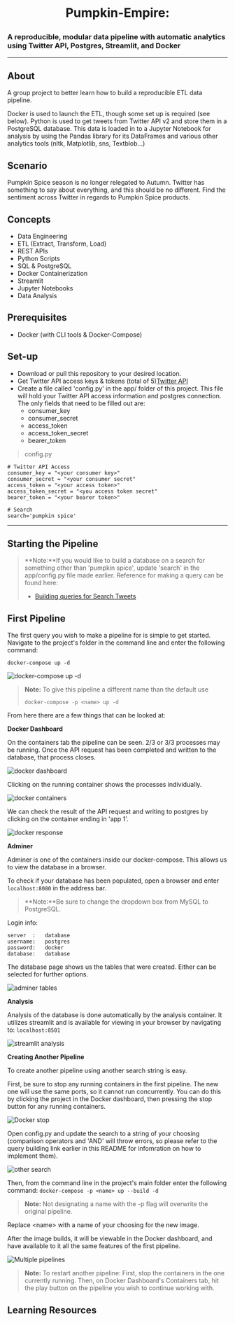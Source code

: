 # <p style="text-align: center;">Pumpkin-Empire:</p>
### A reproducible, modular data pipeline with automatic analytics using Twitter API, Postgres, Streamlit, and Docker
***

## About

A group project to better learn how to build a reproducible ETL data pipeline.

Docker is used to launch the ETL, though some set up is required (see below). Python is used to get tweets from Twitter API v2 and store them in a PostgreSQL database. This data is loaded in to a Jupyter Notebook for analysis by using the Pandas library for its DataFrames and various other analytics tools (nltk, Matplotlib, sns, Textblob...)


## Scenario
Pumpkin Spice season is no longer relegated to Autumn. Twitter has something to say about everything, and this should be no different. Find the sentiment across Twitter in regards to Pumpkin Spice products.

## Concepts
- Data Engineering
- ETL (Extract, Transform, Load)
- REST APIs
- Python Scripts
- SQL & PostgreSQL
- Docker Containerization
- Streamlit
- Jupyter Notebooks
- Data Analysis

## Prerequisites
- Docker (with CLI tools & Docker-Compose)

## Set-up
-  Download or pull this repository to your desired location.
-  Get Twitter API access keys & tokens (total of 5)[Twitter API](https://developer.twitter.com/en/docs/twitter-api/getting-started/getting-access-to-the-twitter-api)
- Create a file called 'config.py' in the app/ folder of this project. This file will hold your Twitter API access information and postgres connection. The only fields that need to be filled out are: 
	- consumer\_key
	- consumer\_secret 
	- access\_token 
	- access\_token\_secret 
	- bearer\_token

>config.py

```
# Twitter API Access
consumer_key = "<your consumer key>"
consumer_secret = "<your consumer secret"
access_token = "<your access token>"
access_token_secret = "<you access token secret"
bearer_token = "<your bearer token>"

# Search
search='pumpkin spice'
```


***
## Starting the Pipeline


> **Note:**If you would like to build a database on a search for something other than 'pumpkin spice', update 'search' in the app/config.py file made earlier. Reference for making a query can be found here:
> - [Building queries for Search Tweets](https://developer.twitter.com/en/docs/twitter-api/tweets/search/integrate/build-a-query)

**First Pipeline**
---

The first query you wish to make a pipeline for is simple to get started. Navigate to the project's folder in the command line and enter the following command:
```
docker-compose up -d
```
![docker-compose up -d](/static/initialcompose.png)

>**Note:** To give this pipeline a different name than the default use
>```
>docker-compose -p <name> up -d
>```

From here there are a few things that can be looked at:

**Docker Dashboard**

On the containers tab the pipeline can be seen. 2/3 or 3/3 processes may be running. Once the API request has been completed and written to the database, that process closes.

![docker dashboard](/static/dockerdashboard.png)

Clicking on the running container shows the processes individually.

![docker containers](/static/dockercontainers.png)

We can check the result of the API request and writing to postgres by clicking on the container ending in 'app 1'.

![docker response](/static/dockerresponse.png)

**Adminer**

Adminer is one of the containers inside our docker-compose. This allows us to view the database in a browser. 

To check if your database has been populated, open a browser and enter ```localhost:8080``` in the address bar.

> **Note:**Be sure to change the dropdown box from MySQL to PostgreSQL.

Login info:

```
server  : 	database
username: 	postgres
password: 	docker
database: 	database

```

The database page shows us the tables that were created. Either can be selected for further options.

![adminer tables](/static/adminertables.png)

**Analysis**

Analysis of the database is done automatically by the analysis container. It utilizes streamlit and is available for viewing in your browser by navigating to: ```localhost:8501```

![streamlit analysis](/static/streamlit.png)


**Creating Another Pipeline**


To create another pipeline using another search string is easy.

First, be sure to stop any running containers in the first pipeline. The new one will use the same ports, so it cannot run concurrently. You can do this by clicking the project in the Docker dashboard, then pressing the stop button for any running containers.

![Docker stop](/static/dockerstop.png)

Open config.py and update the search to a string of your choosing (comparison operators and 'AND' will throw errors, so please refer to the query building link earlier in this README for infomration on how to implement them).

![other search](/static/othersearch.png)

Then, from the command line in the project's main folder enter the following command: 
```docker-compose -p <name> up --build -d```

> **Note:** Not designating a name with the -p flag will overwrite the original pipeline.

Replace \<name> with a name of your choosing for the new image.

After the image builds, it will be viewable in the Docker dashboard, and have available to it all the same features of the first pipeline.

![Multiple pipelines](/static/multiplepipelines.png)

> **Note:** To restart another pipeline: First, stop the containers in the one currently running. Then, on Docker Dashboard's Containers tab, hit the play button on the pipeline you wish to continue working with.

## Learning Resources

